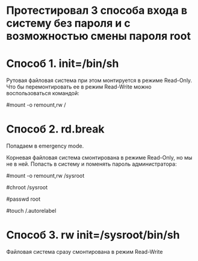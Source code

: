 # Протестировал 3 способа входа в систему без пароля и с возможностью смены пароля root
# Способ 1. init=/bin/sh
Рутовая файловая система при этом монтируется в режиме Read-Only. 
Что бы перемонтировать ее в режим Read-Write можно воспользоваться командой:

#mount -o remount,rw /
# Способ 2. rd.break
Попадаем в emergency mode. 

Корневая файловая система смонтирована в режиме Read-Only, но мы не в ней. Попасть в систему и поменять пароль администратора:

#mount -o remount,rw /sysroot

#chroot /sysroot

#passwd root

#touch /.autorelabel
# Способ 3. rw init=/sysroot/bin/sh
Файловая система сразу смонтирована в режим Read-Write
